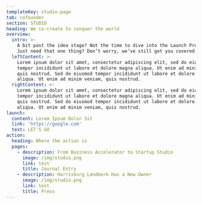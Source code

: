 ```yaml
---
templateKey: studio-page
tab: cofounder
section: STUDIO
heading: We co-create to conquer the world
overview:
  intro: >-
    A bit past the idea stage? Not the time to dive into the Launch Program?
    Just need that one thing? Don’t worry, we’ve still got you covered.
  leftContent: >-
    Lorem ipsum dolor sit amet, consectetur adipiscing elit, sed do eiusmod
    tempor incididunt ut labore et dolore magna aliqua. Ut enim ad minim veniam,
    quis nostrud. Sed do eiusmod tempor incididunt ut labore et dolore magna
    aliqua. Ut enim ad minim veniam, quis nostrud.
  rightContent: >-
    Lorem ipsum dolor sit amet, consectetur adipiscing elit, sed do eiusmod
    tempor incididunt ut labore et dolore magna aliqua. Ut enim ad minim veniam,
    quis nostrud. Sed do eiusmod tempor incididunt ut labore et dolore magna
    aliqua. Ut enim ad minim veniam, quis nostrud.
launch:
  content: Lorem Ipsum Dolor Sit
  link: 'https://google.com'
  text: LET'S GO
action:
  heading: Where the action is
  pages:
    - description: From Business Accelerator to Startup Studio
      image: /img/studio.png
      link: test
      title: Journal Entry
    - description: Harrisburg Landmark Has a New Owner
      image: /img/studio.png
      link: test
      title: Press
---
```


